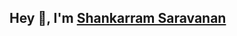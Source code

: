 <h2>Hey 👋, I'm <a href="https://www.linkedin.com/in/shankarram-saravanan-03156b1aa/">Shankarram Saravanan</a></h2>
